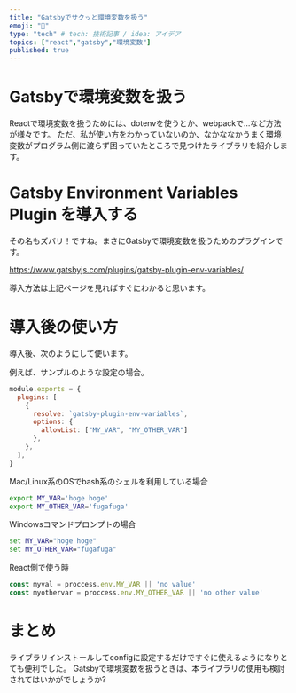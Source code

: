 ```yaml
---
title: "Gatsbyでサクッと環境変数を扱う"
emoji: "📝"
type: "tech" # tech: 技術記事 / idea: アイデア
topics: ["react","gatsby","環境変数"]
published: true
---
```


# Gatsbyで環境変数を扱う

Reactで環境変数を扱うためには、dotenvを使うとか、webpackで...など方法が様々です。
ただ、私が使い方をわかっていないのか、なかななかうまく環境変数がプログラム側に渡らず困っていたところで見つけたライブラリを紹介します。

# Gatsby Environment Variables Plugin を導入する

その名もズバリ！ですね。まさにGatsbyで環境変数を扱うためのプラグインです。

https://www.gatsbyjs.com/plugins/gatsby-plugin-env-variables/

導入方法は上記ページを見ればすぐにわかると思います。

# 導入後の使い方

導入後、次のようにして使います。

例えば、サンプルのような設定の場合。

```js:gatsby-config.js
module.exports = {
  plugins: [
    {
      resolve: `gatsby-plugin-env-variables`,
      options: {
        allowList: ["MY_VAR", "MY_OTHER_VAR"]
      },
    },
  ],
}
```

Mac/Linux系のOSでbash系のシェルを利用している場合
```bash
export MY_VAR='hoge hoge'
export MY_OTHER_VAR='fugafuga'
```

Windowsコマンドプロンプトの場合
```cmd
set MY_VAR="hoge hoge"
set MY_OTHER_VAR="fugafuga"
```

React側で使う時
```jsx
const myval = proccess.env.MY_VAR || 'no value'
const myothervar = proccess.env.MY_OTHER_VAR || 'no other value'
```

# まとめ

ライブラリインストールしてconfigに設定するだけですぐに使えるようになりとても便利でした。
Gatsbyで環境変数を扱うときは、本ライブラリの使用も検討されてはいかがでしょうか?

